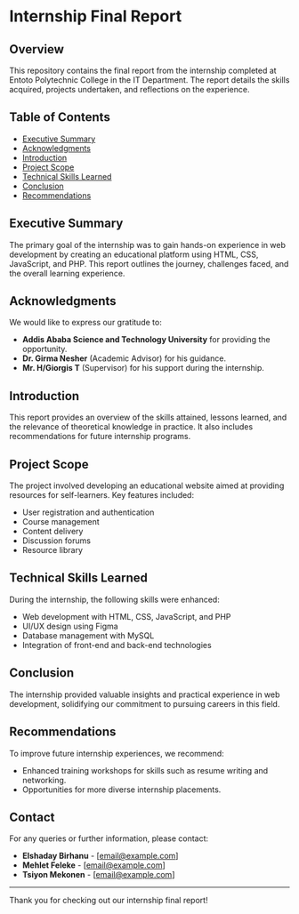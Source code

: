 # Internship Final Report

## Overview
This repository contains the final report from the internship completed at Entoto Polytechnic College in the IT Department. The report details the skills acquired, projects undertaken, and reflections on the experience.

## Table of Contents
- [Executive Summary](#executive-summary)
- [Acknowledgments](#acknowledgments)
- [Introduction](#introduction)
- [Project Scope](#project-scope)
- [Technical Skills Learned](#technical-skills-learned)
- [Conclusion](#conclusion)
- [Recommendations](#recommendations)

## Executive Summary
The primary goal of the internship was to gain hands-on experience in web development by creating an educational platform using HTML, CSS, JavaScript, and PHP. This report outlines the journey, challenges faced, and the overall learning experience.

## Acknowledgments
We would like to express our gratitude to:
- **Addis Ababa Science and Technology University** for providing the opportunity.
- **Dr. Girma Nesher** (Academic Advisor) for his guidance.
- **Mr. H/Giorgis T** (Supervisor) for his support during the internship.

## Introduction
This report provides an overview of the skills attained, lessons learned, and the relevance of theoretical knowledge in practice. It also includes recommendations for future internship programs.

## Project Scope
The project involved developing an educational website aimed at providing resources for self-learners. Key features included:
- User registration and authentication
- Course management
- Content delivery
- Discussion forums
- Resource library

## Technical Skills Learned
During the internship, the following skills were enhanced:
- Web development with HTML, CSS, JavaScript, and PHP
- UI/UX design using Figma
- Database management with MySQL
- Integration of front-end and back-end technologies

## Conclusion
The internship provided valuable insights and practical experience in web development, solidifying our commitment to pursuing careers in this field.

## Recommendations
To improve future internship experiences, we recommend:
- Enhanced training workshops for skills such as resume writing and networking.
- Opportunities for more diverse internship placements.

## Contact
For any queries or further information, please contact:
- **Elshaday Birhanu** - [email@example.com]
- **Mehlet Feleke** - [email@example.com]
- **Tsiyon Mekonen** - [email@example.com]

---

Thank you for checking out our internship final report!
